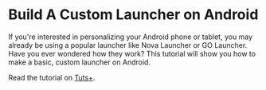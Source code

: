 Build A Custom Launcher on Android
==================================
If you're interested in personalizing your Android phone or tablet, you may already be using a popular launcher like Nova Launcher or GO Launcher. Have you ever wondered how they work? This tutorial will show you how to make a basic, custom launcher on Android.

Read the tutorial on [Tuts+](https://code.tutsplus.com/tutorials/build-a-custom-launcher-on-android--cms-21358).
